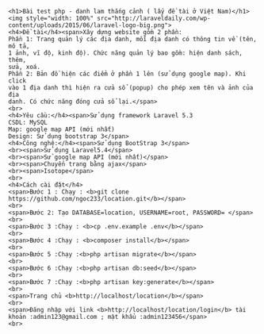 <!DOCTYPE html>
<html>
<head>
	<title>location</title>
</head>
<body>

	<h1>Bài test php - danh lam thắng cảnh ( lấy đề tài ở Việt Nam)</h1>
	<img style="width: 100%" src="http://laraveldaily.com/wp-content/uploads/2015/06/laravel-logo-big.png">
	<h4>Đề tài</h4><span>Xây dựng website gồm 2 phần:
	Phần 1: Trang quản lý các địa danh, mỗi địa danh có thông tin về (tên, mô tả,
	1 ảnh, vĩ độ, kinh độ). Chức năng quản lý bao gồm: hiện danh sách, thêm,
	sửa, xoá.
	Phần 2: Bản đồ hiện các điểm ở phần 1 lên (sử dụng google map). Khi click
	vào 1 địa danh thì hiện ra cửa sổ (popup) cho phép xem tên và ảnh của địa
	danh. Có chức năng đóng cửa sổ lại.</span>
	<br>
	<h4>Yêu cầu:</h4><span>Sử dụng framework Laravel 5.3
	CSDL: MySQL
	Map: google map API (mới nhất)
	Design: Sử dụng bootstrap 3</span>
	<h4>Công nghệ:</h4><span>Sử dụng BootStrap 3</span>
	<br><span>Sử dụng Laravel5.4</span>
	<br><span>Sử google map API (mới nhất)</span>
	<br><span>Chuyển trang bằng ajax</span>
	<br><span>Isotope</span>
	<br>
	<h4>Cách cài đặt</h4>
	<span>Bước 1 : Chạy : <b>git clone https://github.com/ngoc233/location.git</b></span>
	<br>
	<span>Bước 2: Tạo DATABASE=location, USERNAME=root, PASSWORD= </span>
	<br>
	<span>Bước 3 :Chạy : <b>cp .env.example .env</b></span>
	<br>
	<span>Bước 4 :Chạy : <b>composer install</b></span>
	<br>
	<span>Bước 5 :Chạy :<b>php artisan migrate</b></span>
	<br>
	<span>Bước 6 :Chạy :<b>php artisan db:seed</b></span>
	<br>
	<span>Bước 7 :Chạy :<b>php artisan key:generate</b></span>
	<br>
	<span>Trang chủ <b>http://localhost/location</b></span>
	<br>
	<span>Đăng nhập với link <b>http://localhost/location/login</b> tài khoản :admin123@gmail.com ; mật khẩu :admin123456</span>
	<br>

</body>
</html>